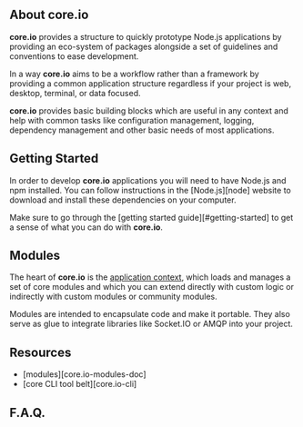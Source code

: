 ## About core.io

**core.io** provides a structure to quickly prototype Node.js applications by providing an eco-system of packages alongside a set of guidelines and conventions to ease development.

In a way **core.io** aims to be a workflow rather than a framework by providing a common application structure regardless if your project is web, desktop, terminal, or data focused.

**core.io** provides basic building blocks which are useful in any context and help with common tasks like configuration management, logging, dependency management and other basic needs of most applications.

## Getting Started

In order to develop **core.io** applications you will need to have Node.js and npm installed. You can follow instructions in the [Node.js][node] website to download and install these dependencies on your computer.

Make sure to go through the [getting started guide][#getting-started] to get a sense of what you can do with **core.io**.

## Modules

The heart of **core.io** is the [application context](#application-core), which loads and manages a set of core modules and which you can extend directly with custom logic or indirectly with custom modules or community modules.

Modules are intended to encapsulate code and make it portable. They also serve as glue to integrate libraries like Socket.IO or AMQP into your project.


## Resources

* [modules][core.io-modules-doc]
* [core CLI tool belt][core.io-cli]

## F.A.Q.
